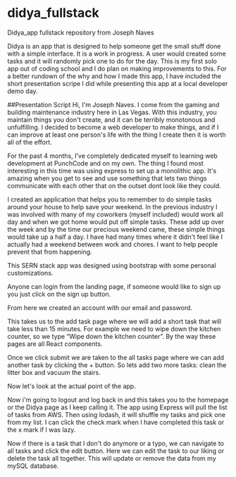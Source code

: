 # didya_fullstack
Didya_app fullstack repository from Joseph Naves

Didya is an app that is designed to help someone get the small stuff done with a simple interface.  It is a work in progress.  A user would created some tasks and it will randomly pick one to do for the day.  This is my first solo app out of coding school and I do plan on making improvements to this.
For a better rundown of the why and how I made this app, I have included the short presentation scripe I did while presenting this app at a local developer demo day.


##Presentation Script
Hi, I'm Joseph Naves.  I come from the gaming and building maintenance industry here in Las Vegas.  With this industry, you maintain things you don't create, and it can be terribly monotonous and unfulfilling.  I decided to become a web developer to make things, and if I can improve at least one person's life with the thing I create then it is worth all of the effort.

For the past 4 months, I've completely dedicated myself to learning web development at PunchCode and on my own.  The thing I found most interesting in this time was using express to set up a monolithic app.  It's amazing when you get to see and use something that lets two things communicate with each other that on the outset dont look like they could.

I created an application that helps you to remember to do simple tasks around your house to help save your weekend.  In the previous industry I was involved with many of my coworkers (myself included) would work all day and when we got home would put off simple tasks.  These add up over the week and by the time our precious weekend came, these simple things would take up a half a day.  I have had many times where it didn't feel like I actually had a weekend between work and chores.  I want to help people prevent that from happening.

This SERN stack app was designed using bootstrap with some personal customizations.

Anyone can login from the landing page, if someone would like to sign up you just click on the sign up button.  

From here we created an account with our email and password.

This takes us to the add task page where we will add a short task that will take less than 15 minutes. For example we need to wipe down the kitchen counter, so we type “Wipe down the kitchen counter”.  By the way these pages are all React components. 

Once we click submit we are taken to the all tasks page where we can add another task by clicking the + button.  So lets add two more tasks: clean the litter box and vacuum the stairs.

Now let's look at the actual point of the app.

Now i'm going to logout and log back in and this takes you to the homepage or the Didya page as I keep calling it.  The app using Express will pull the list of tasks from AWS. Then using lodash, it will shuffle my tasks and pick one from my list.  I can click the check mark when I have completed this task or the x mark if I was lazy.

Now if there is a task that I don't do anymore or a typo, we can navigate to all tasks and click the edit button.  Here we can edit the task to our liking or delete the task all together.  This will update or remove the data from my mySQL database.
